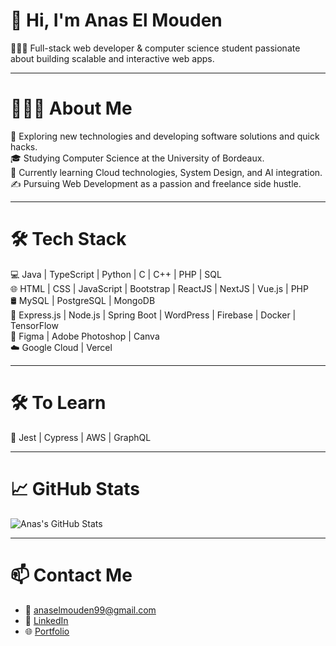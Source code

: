 # 👋 Hi, I'm Anas El Mouden

👨🏻‍💻 Full-stack web developer & computer science student passionate about building scalable and interactive web apps.

---

# 👨🏻‍💻 About Me

🤔   Exploring new technologies and developing software solutions and quick hacks.  
🎓   Studying Computer Science at the University of Bordeaux.  
🌱   Currently learning Cloud technologies, System Design, and AI integration.  
✍️   Pursuing Web Development as a passion and freelance side hustle.

---

# 🛠 Tech Stack

💻   Java | TypeScript | Python | C | C++ | PHP | SQL  
🌐   HTML | CSS | JavaScript | Bootstrap | ReactJS | NextJS | Vue.js | PHP  
🛢️   MySQL | PostgreSQL | MongoDB  
🔧   Express.js | Node.js | Spring Boot | WordPress | Firebase | Docker | TensorFlow  
🎨   Figma | Adobe Photoshop | Canva  
☁️   Google Cloud | Vercel

---

# 🛠 To Learn

🔧   Jest | Cypress | AWS | GraphQL

---

# 📈 GitHub Stats

![Anas's GitHub Stats](https://github-readme-stats.vercel.app/api?username=ACE9935&show_icons=true&theme=radical)

---

# 📫 Contact Me

- 📧 [anaselmouden99@gmail.com](mailto:anaselmouden99@gmail.com)  
- 💼 [LinkedIn](https://www.linkedin.com/in/anas-el-mouden-20a246229/)  
- 🌐 [Portfolio](https://anas-elmouden-portfolio.vercel.app/)


